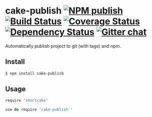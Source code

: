 # cake-publish [![NPM publish][npm-img]][npm-url] [![Build Status][travis-img]][travis-url] [![Coverage Status][coveralls-img]][coveralls-url] [![Dependency Status][dependency-img]][dependency-url] [![Gitter chat][gitter-img]][gitter-url]
Automatically publish project to git (with tags) and npm.

## Install
```bash
$ npm install cake-publish
```

## Usage
```coffee
require 'shortcake'

use do require 'cake-publish`'
```

[travis-img]:     https://img.shields.io/travis/zeekay/cake-publish.svg
[travis-url]:     https://travis-ci.org/zeekay/cake-publish
[coveralls-img]:  https://coveralls.io/repos/zeekay/cake-publish/badge.svg?branch=master&service=github
[coveralls-url]:  https://coveralls.io/github/zeekay/cake-publish?branch=master
[dependency-url]: https://david-dm.org/zeekay/cake-publish
[dependency-img]: https://david-dm.org/zeekay/cake-publish.svg
[npm-img]:        https://img.shields.io/npm/v/cake-publish.svg
[npm-url]:        https://www.npmjs.com/package/cake-publish
[gitter-img]:     https://badges.gitter.im/join-chat.svg
[gitter-url]:     https://gitter.im/zeekay/hi

<!-- not used -->
[downloads-img]:     https://img.shields.io/npm/dm/cake-publish.svg
[downloads-url]:     http://badge.fury.io/js/cake-publish
[devdependency-img]: https://david-dm.org/zeekay/cake-publish/dev-status.svg
[devdependency-url]: https://david-dm.org/zeekay/cake-publish#info=devDependencies
